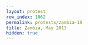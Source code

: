 ```yaml
---
layout: protest
row_index: 1062
permalink: protests/zambia-19
title: Zambia, May 2013
hidden: true
---
```

